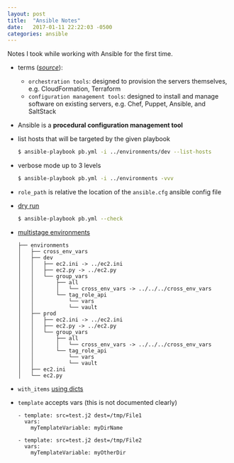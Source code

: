 ```yaml
---
layout: post
title:  "Ansible Notes"
date:   2017-01-11 22:22:03 -0500
categories: ansible
---
```


Notes I took while working with Ansible for the first time.

- terms ([_source_](https://blog.gruntwork.io/why-we-use-terraform-and-not-chef-puppet-ansible-saltstack-or-cloudformation-7989dad2865c#.qfoew8ac2)):
  - `orchestration tools`: designed to provision the servers themselves, e.g. CloudFormation, Terraform
  - `configuration management tools`: designed to install and manage software on existing servers, e.g. Chef, Puppet, Ansible, and SaltStack
- Ansible is a **procedural configuration management tool**
- list hosts that will be targeted by the given playbook

    ```bash
    $ ansible-playbook pb.yml -i ../environments/dev --list-hosts
    ```
- verbose mode up to 3 levels

    ```bash
    $ ansible-playbook pb.yml -i ../environments -vvv
    ```
- `role_path` is relative the location of the `ansible.cfg` ansible config file
- [dry run](http://docs.ansible.com/ansible/playbooks_checkmode.html)

    ```bash
    $ ansible-playbook pb.yml --check
    ```
- [multistage environments](https://www.digitalocean.com/community/tutorials/how-to-manage-multistage-environments-with-ansible)

    ```
    ├── environments
    │   ├── cross_env_vars
    │   ├── dev
    │   │   ├── ec2.ini -> ../ec2.ini
    │   │   ├── ec2.py -> ../ec2.py
    │   │   └── group_vars
    │   │       ├── all
    │   │       │   └── cross_env_vars -> ../../../cross_env_vars
    │   │       └── tag_role_api
    │   │           └── vars
    │   │           └── vault
    │   ├── prod
    │   │   ├── ec2.ini -> ../ec2.ini
    │   │   ├── ec2.py -> ../ec2.py
    │   │   └── group_vars
    │   │       ├── all
    │   │       │   └── cross_env_vars -> ../../../cross_env_vars
    │   │       └── tag_role_api
    │   │           └── vars
    │   │           └── vault
    │   ├── ec2.ini
    │   └── ec2.py
    ```
- `with_items` [using dicts](http://docs.ansible.com/ansible/playbooks_loops.html#id13)
- `template` accepts vars (this is not documented clearly)

    ```
    - template: src=test.j2 dest=/tmp/File1
      vars:
        myTemplateVariable: myDirName

    - template: src=test.j2 dest=/tmp/File2
      vars:
        myTemplateVariable: myOtherDir
    ```
